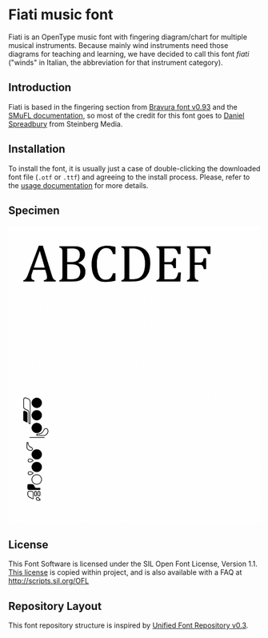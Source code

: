 # Fiati music font

Fiati is an OpenType music font with fingering diagram/chart for multiple musical instruments. Because mainly wind instruments need those diagrams for teaching and learning, we have decided to call this font _fiati_ ("winds" in Italian, the abbreviation for that instrument category).

## Introduction

Fiati is based in the fingering section from [Bravura font v0.93](https://github.com/steinbergmedia/bravura/issues/2) and the [SMuFL documentation](https://github.com/steinbergmedia/smufl/tree/de7aa579d647c992aa020d326861327a469f2dde/doc), so most of the credit for this font goes to [Daniel Spreadbury](https://github.com/dspreadbury) from Steinberg Media.

## Installation

To install the font, it is usually just a case of double-clicking the downloaded font file (`.otf` or `.ttf`) and agreeing to the install process. Please, refer to the [usage documentation](./documentation/fiati-usage.md) for more details.

## Specimen

![specimen](./documentation/images/specimen.png)

## License

This Font Software is licensed under the SIL Open Font License, Version 1.1. [This license](./LICENSE.txt) is copied within project, and is also available with a FAQ at http://scripts.sil.org/OFL

## Repository Layout

This font repository structure is inspired by [Unified Font Repository v0.3](https://github.com/unified-font-repository/Unified-Font-Repository).
